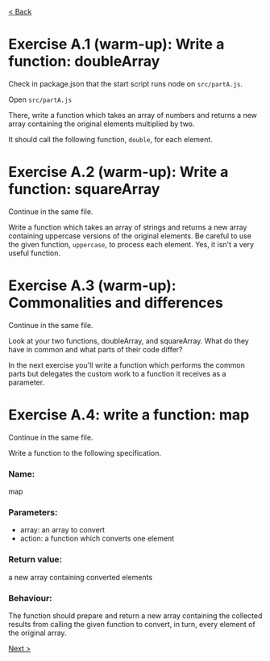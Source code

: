 [< Back](./README.md)

# Exercise A.1 (warm-up): Write a function: doubleArray

Check in package.json that the start script runs node on `src/partA.js`.

Open `src/partA.js`

There, write a function which takes an array of numbers and returns a new array containing the original elements multiplied by two.

It should call the following function, `double`, for each element.

# Exercise A.2 (warm-up): Write a function: squareArray

Continue in the same file.

Write a function which takes an array of strings and returns a new array containing uppercase versions of the original elements. Be careful to use the given function, `uppercase`, to process each element. Yes, it isn't a very useful function.

# Exercise A.3 (warm-up): Commonalities and differences

Continue in the same file.

Look at your two functions, doubleArray, and squareArray. What do they have in common and what parts of their code differ?

In the next exercise you'll write a function which performs the common parts but delegates the custom work to a function it receives as a parameter.

# Exercise A.4: write a function: map

Continue in the same file.

Write a function to the following specification.

### Name:

map

### Parameters:

- array: an array to convert
- action: a function which converts one element

### Return value:

a new array containing converted elements

### Behaviour:

The function should prepare and return a new array containing the collected results from calling the given function to convert, in turn, every element of the original array.

[Next >](./README-B.md)
